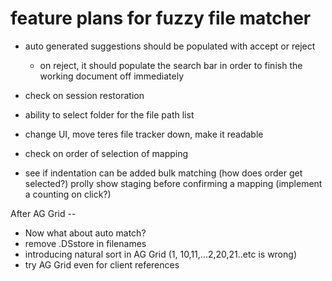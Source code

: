 # feature plans for fuzzy file matcher

- auto generated suggestions should be populated with accept or reject
  - on reject, it should populate the search bar in order to finish the working document off immediately
- check on session restoration 
- ability to select folder for the file path list
- change UI, move teres file tracker down, make it readable 
- check on order of selection of mapping 

- see if indentation can be added bulk matching (how does order get selected?) prolly show staging before confirming a mapping 
(implement a counting on click?)

After AG Grid --
- Now what about auto match?
- remove .DSstore in filenames
- introducing natural sort in AG Grid (1, 10,11,...2,20,21..etc is wrong)
- try AG Grid even for client references


